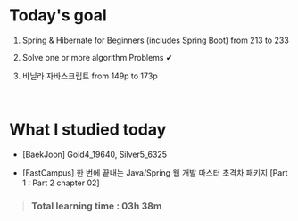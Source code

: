 # Today's goal

1. Spring & Hibernate for Beginners (includes Spring Boot) from 213 to 233

2. Solve one or more algorithm Problems ✔

3. 바닐라 자바스크립트 from 149p to 173p

<br>

# What I studied today

* [BaekJoon] Gold4_19640, Silver5_6325

* [FastCampus] 한 번에 끝내는 Java/Spring 웹 개발 마스터 초격차 패키지 [Part 1 : Part 2 chapter 02]

><h3>Total learning time : 03h 38m</h3>